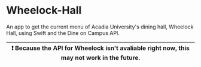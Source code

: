 # Wheelock-Hall

An app to get the current menu of Acadia University's dining hall, Wheelock Hall, using Swift and the Dine on Campus API.

| :exclamation:  Because the API for Wheelock isn't avaliable right now, this may not work in the future.   |
|-----------------------------------------------------------------------------------------------------------|
